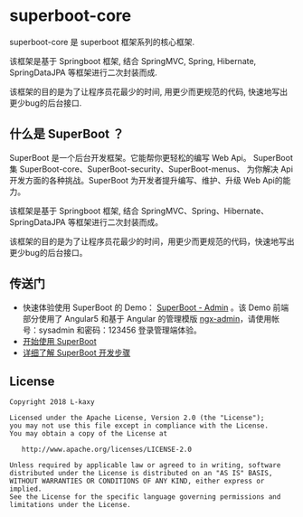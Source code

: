 # superboot-core
superboot-core 是 superboot 框架系列的核心框架.

该框架是基于 Springboot 框架, 结合 SpringMVC, Spring, Hibernate, SpringDataJPA 等框架进行二次封装而成.

该框架的目的是为了让程序员花最少的时间, 用更少而更规范的代码, 快速地写出更少bug的后台接口.

## 什么是 SuperBoot ？
SuperBoot 是一个后台开发框架。它能帮你更轻松的编写 Web Api。 SuperBoot 集 SuperBoot-core、SuperBoot-security、SuperBoot-menus、 为你解决 Api 开发方面的各种挑战。SuperBoot 为开发者提升编写、维护、升级 Web Api的能力。

该框架是基于 Springboot 框架, 结合 SpringMVC、Spring、Hibernate、SpringDataJPA 等框架进行二次封装而成。

该框架的目的是为了让程序员花最少的时间，用更少而更规范的代码，快速地写出更少bug的后台接口。

## 传送门
- 快速体验使用 SuperBoot 的 Demo： [SuperBoot - Admin](http://119.29.131.183/superboot/) 。该 Demo 前端部分使用了 Angular5 和基于 Angular 的管理模版 [ngx-admin](https://github.com/akveo/ngx-admin)，请使用帐号：sysadmin 和密码：123456 登录管理端体验。
- [开始使用 SuperBoot](https://github.com/L-kaxy/superboot-core/wiki/快速上手)
- [详细了解 SuperBoot 开发步骤](https://github.com/L-kaxy/superboot-core/wiki/快速上手)

## License
```
Copyright 2018 L-kaxy

Licensed under the Apache License, Version 2.0 (the "License");
you may not use this file except in compliance with the License.
You may obtain a copy of the License at

   http://www.apache.org/licenses/LICENSE-2.0

Unless required by applicable law or agreed to in writing, software
distributed under the License is distributed on an "AS IS" BASIS,
WITHOUT WARRANTIES OR CONDITIONS OF ANY KIND, either express or implied.
See the License for the specific language governing permissions and
limitations under the License.
```

